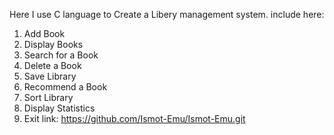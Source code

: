 Here I use C language to Create a Libery management system. include here:
1. Add Book
2. Display Books
3. Search for a Book
4. Delete a Book
5. Save Library
6. Recommend a Book
7. Sort Library
8. Display Statistics
9. Exit
link:
https://github.com/Ismot-Emu/Ismot-Emu.git
